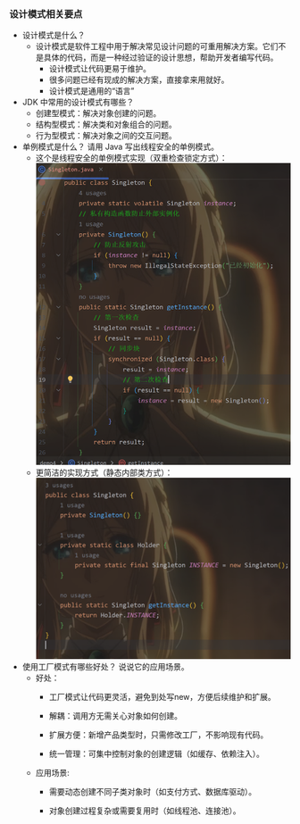 ###  设计模式相关要点
-   设计模式是什么？
    -   设计模式是软件工程中用于解决常见设计问题的可重用解决方案。它们不是具体的代码，而是一种经过验证的设计思想，帮助开发者编写代码。
        -   设计模式让代码更易于维护。
        -   很多问题已经有现成的解决方案，直接拿来用就好。
        -   设计模式是通用的“语言”
-   JDK 中常用的设计模式有哪些？
    -   创建型模式：解决对象创建的问题。
    -   结构型模式：解决类和对象组合的问题。
    -   行为型模式：解决对象之间的交互问题。
-   单例模式是什么？ 请用 Java 写出线程安全的单例模式。
    -  这个是线程安全的单例模式实现（双重检查锁定方式）：     ![alt text](image.png)
    -  更简洁的实现方式（静态内部类方式）：                  ![alt text](image-1.png)
-   使用工厂模式有哪些好处？ 说说它的应用场景。
    -   好处：
        -   工厂模式让代码更灵活，避免到处写new，方便后续维护和扩展。
        -   解耦：调用方无需关心对象如何创建。

        -   扩展方便：新增产品类型时，只需修改工厂，不影响现有代码。

        -   统一管理：可集中控制对象的创建逻辑（如缓存、依赖注入）。
    -   应用场景:
        -   需要动态创建不同子类对象时（如支付方式、数据库驱动）。

        -   对象创建过程复杂或需要复用时（如线程池、连接池）。
